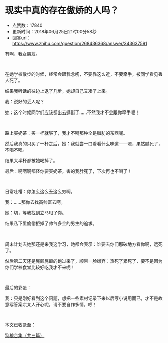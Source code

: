 # 现实中真的存在傲娇的人吗？
- 点赞数：17840
- 更新时间：2018年06月25日21时00分58秒
- 回答url：https://www.zhihu.com/question/268436368/answer/343637591
<body>
 <p data-pid="vDYDQqco">有啊，我女朋友。</p>
 <p class="ztext-empty-paragraph"><br></p>
 <p data-pid="HWKt2yGQ">在她学校散步的时候，经常会跟我念叨，不要靠这么近，不要牵手，被同学看见丢人死了。</p>
 <p data-pid="YlnTAKau">结果我听话的往边上退了几步，她却自己又凑了上来。</p>
 <p data-pid="0OlLUZXn">我：说好的丢人呢？</p>
 <p data-pid="ty2GiLYU">她：这个时候同学们应该都出去逛街了……不然我才不会跟你牵手呢！</p>
 <p class="ztext-empty-paragraph"><br></p>
 <p data-pid="AbM7a2vy">路上买奶茶：买一杯就够了，我才不喝那种全是脂肪的东西呢。</p>
 <p data-pid="3HEMA4Za">然后我真的只买了一杯之后，她：我就尝一口看看什么味道——嗯，果然腻死了，不喝不喝。</p>
 <p data-pid="EmT5evkf">结果大半杯都被她喝掉了。</p>
 <p data-pid="oy7oHize">最后：啊啊啊都怪你要买奶茶，害的我胖死了，下次再也不喝了！</p>
 <p class="ztext-empty-paragraph"><br></p>
 <p data-pid="a5WAqrHv">日常吐槽：你怎么这么丑这么穷啊。</p>
 <p data-pid="Dwfit4XJ">我：……那你去找高帅富去啊。</p>
 <p data-pid="y_njCSLK">她：切，等我找到立马甩了你。</p>
 <p data-pid="rwf_fyJH">结果私下里偷偷拒掉了帅气多金的男生的追求。</p>
 <p class="ztext-empty-paragraph"><br></p>
 <p data-pid="lDLA93Hq">周末计划去她那还是来我这学习，她都会表示：谁要去你们那破地方看你啊，远死了。</p>
 <p data-pid="MEdYwcX7">然后第二天还是屁颠屁颠的跑过来了，顺带一脸嫌弃：热死了累死了，要不是因为你们学校食堂比较好吃我才不来呢！</p>
 <p class="ztext-empty-paragraph"><br></p>
 <p data-pid="4OHQbd4I">最后的彩蛋：</p>
 <p data-pid="B8GYedEC">我：只是刚好看到这个问题，想把一些素材记录下来以后写小说用而已，才不是故意写答案哄某人开心呢，请不要自作多情，哼！</p>
 <p class="ztext-empty-paragraph"><br></p>
 <p data-pid="sYYxwoNN">本文已收录至：</p><a href="https://link.zhihu.com/?target=https%3A//mp.weixin.qq.com/s/yHAkfOzkK7NImimJYOKtew" data-draft-node="block" data-draft-type="link-card" data-image="https://pic1.zhimg.com/v2-1864b9b7b915219d326d67cb7e31dde0_180x120.jpg" data-image-width="1280" data-image-height="719" class=" wrap external" target="_blank" rel="nofollow noreferrer">狗粮合集（共三篇）</a>
</body>